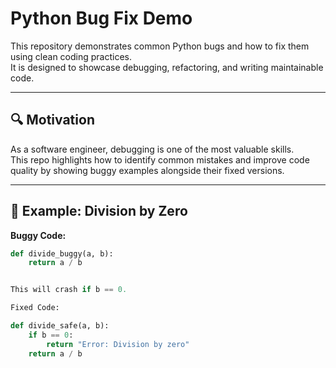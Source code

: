 # Python Bug Fix Demo  

This repository demonstrates common Python bugs and how to fix them using clean coding practices.  
It is designed to showcase debugging, refactoring, and writing maintainable code.  

---

## 🔍 Motivation  

As a software engineer, debugging is one of the most valuable skills.  
This repo highlights how to identify common mistakes and improve code quality by showing buggy examples alongside their fixed versions.  

---

## 🐛 Example: Division by Zero  

**Buggy Code:**  
```python
def divide_buggy(a, b):
    return a / b


This will crash if b == 0.

Fixed Code:

def divide_safe(a, b):
    if b == 0:
        return "Error: Division by zero"
    return a / b
